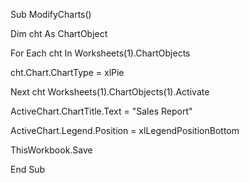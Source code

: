 Sub ModifyCharts() 

Dim cht As ChartObject 

For Each cht In Worksheets(1).ChartObjects 

cht.Chart.ChartType = xlPie 

Next cht Worksheets(1).ChartObjects(1).Activate 

ActiveChart.ChartTitle.Text = "Sales Report" 

ActiveChart.Legend.Position = xlLegendPositionBottom 

ThisWorkbook.Save 

End Sub

